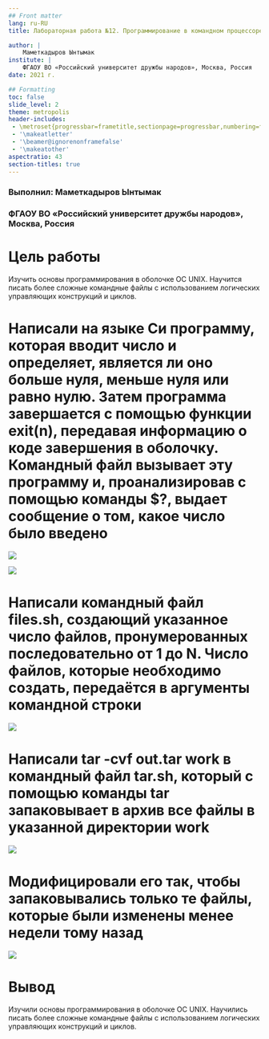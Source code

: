 ```yaml
---
## Front matter
lang: ru-RU
title: Лабораторная работа №12. Программирование в командном процессоре ОС UNIX. Ветвления и циклы

author: |
	Маметкадыров Ынтымак
institute: |
	ФГАОУ ВО «Российский университет дружбы народов», Москва, Россия
date: 2021 г.

## Formatting
toc: false
slide_level: 2
theme: metropolis
header-includes: 
 - \metroset{progressbar=frametitle,sectionpage=progressbar,numbering=fraction}
 - '\makeatletter'
 - '\beamer@ignorenonframefalse'
 - '\makeatother'
aspectratio: 43
section-titles: true
---
```


### Выполнил: Маметкадыров Ынтымак

### ФГАОУ ВО «Российский университет дружбы народов», Москва, Россия

# Цель работы

Изучить основы программирования в оболочке ОС UNIX. Научится писать более сложные командные файлы с использованием логических управляющих конструкций и циклов.

# Написали на языке Си программу, которая вводит число и определяет, является ли оно больше нуля, меньше нуля или равно нулю. Затем программа завершается с помощью функции exit(n), передавая информацию о коде завершения в оболочку. Командный файл вызывает эту программу и, проанализировав с помощью команды $?, выдает сообщение о том, какое число было введено

![](/home/itmametkadihrov/Изображения/lab12/1.png)

![](/home/itmametkadihrov/Изображения/lab12/2.png)

# Написали командный файл files.sh, создающий указанное число файлов, пронумерованных последовательно от 1 до N. Число файлов, которые необходимо создать, передаётся в аргументы командной строки

![](/home/itmametkadihrov/Изображения/lab12/4.png)

# Написали tar -cvf out.tar work в командный файл tar.sh, который с помощью команды tar запаковывает в архив все файлы в указанной директории work

![](/home/itmametkadihrov/Изображения/lab12/7.png)

# Модифицировали его так, чтобы запаковывались только те файлы, которые были изменены менее недели тому назад

![](/home/itmametkadihrov/Изображения/lab12/8.png)

# Вывод

Изучили основы программирования в оболочке ОС UNIX. Научились писать более сложные командные файлы с использованием логических управляющих конструкций и циклов.
